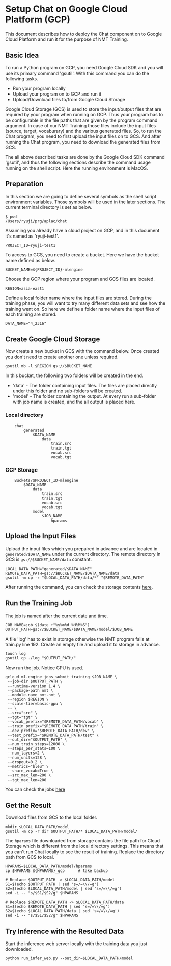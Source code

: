 # Setup Chat on Google Cloud Platform (GCP)

This document describes how to deploy the Chat component on to Google Cloud Platform and run it for the purpose of NMT Training.

## Basic Idea

To run a Python program on GCP, you need Google Cloud SDK and you will use its primary command 'gsutil'. With this command you can do the following tasks.
* Run your program locally
* Upload your program on to GCP and run it
* Upload/Download files to/from Google Cloud Storage

Google Cloud Storage (GCS) is used to store the input/output files that are required by your program when running on GCP. Thus your program has to be configurable in the file paths that are given by the program command argument. In case of our NMT Training those files include the input files (source, target, vocaburary) and the various generated files.
So, to run the Chat program, you need to first upload the input files on to GCS. And after running the Chat program, you need to download the generated files from GCS.

The all above described tasks are done by the Google Cloud SDK command 'gsutil', and thus the following sections describe the command usage running on the shell script.
Here the running environment is MacOS.

## Preparation

In this section we are going to define several symbols as the shell script environment variables. Those symbols will be used in the later sections. The current terminal directory is set as below.
```
$ pwd
/Users/ryuji/prg/aplac/chat
```
Assuming you already have a cloud project on GCP, and in this document it's named as 'ryuji-test1'.
```
PROJECT_ID=ryuji-test1
```
To access to GCS, you need to create a bucket. Here we have the bucket name defined as below.
```
BUCKET_NAME=${PROJECT_ID}-mlengine
```
Choose the GCP region where your program and GCS files are located.
```
REGION=asia-east1
```
Define a local folder name where the input files are stored. During the training phase, you will want to try many different data sets and see how the training went on. So here we define a folder name where the input files of each training are stored.
```
DATA_NAME="4_2316"
```

## Create Google Cloud Storage

Now create a new bucket in GCS with the command below. Once created you don't need to create another one unless required.
```
gsutil mb -l $REGION gs://$BUCKET_NAME
```
In this bucket, the following two folders will be created in the end.
* 'data' - The folder containing input files. The files are placed directly under this folder and no sub-folders will be created.
* 'model' - The folder containing the output. At every run a sub-folder with job name is created, and the all output is placed here.

### Local directory
```
    chat
        generated
            $DATA_NAME
                data
                    train.src
                    train.tgt
                    vocab.src
                    vocab.tgt
```
### GCP Storage
```
    Buckets/$PROJECT_ID-mlengine
        $DATA_NAME
            data
                train.src
                train.tgt
                vocab.src
                vocab.tgt
            model
                $JOB_NAME
                    hparams
```

## Upload the Input Files

Upload the input files which you prepaired in advance and are located in ```generated/$DATA_NAME``` under the current directory.
The remote directory in GCS is ```gs://$BUCKET_NAME/data``` constant.
```
LOCAL_DATA_PATH="generated/$DATA_NAME"
REMOTE_DATA_PATH=gs://$BUCKET_NAME/$DATA_NAME/data
gsutil -m cp -r "$LOCAL_DATA_PATH/data/*" "$REMOTE_DATA_PATH"
```

After running the command, you can check the storage contents [here](https://console.cloud.google.com/storage).

## Run the Training Job
The job is named after the current date and time.
```
JOB_NAME=job_$(date +"%y%m%d_%H%M%S")
OUTPUT_PATH=gs://$BUCKET_NAME/$DATA_NAME/model/$JOB_NAME
```

A file 'log' has to exist in storage otherwise the NMT program fails at train.py line 192. Create an empty file and upload it to storage in advance.
```
touch log
gsutil cp ./log "$OUTPUT_PATH/"
```

Now run the job. Notice GPU is used.
```
gcloud ml-engine jobs submit training $JOB_NAME \
 --job-dir $OUTPUT_PATH \
 --runtime-version 1.4 \
 --package-path nmt \
 --module-name nmt.nmt \
 --region $REGION \
 --scale-tier=basic-gpu \
 -- \
 --src="src" \
 --tgt="tgt" \
 --vocab_prefix="$REMOTE_DATA_PATH/vocab" \
 --train_prefix="$REMOTE_DATA_PATH/train" \
 --dev_prefix="$REMOTE_DATA_PATH/dev" \
 --test_prefix="$REMOTE_DATA_PATH/test" \
 --out_dir="$OUTPUT_PATH" \
 --num_train_steps=12000 \
 --steps_per_stats=100 \
 --num_layers=2 \
 --num_units=128 \
 --dropout=0.2 \
 --metrics="bleu" \
 --share_vocab=True \
 --src_max_len=200 \
 --tgt_max_len=200
```

You can check the jobs [here](https://console.cloud.google.com/mlengine/jobs)

## Get the Result
Download files from GCS to the local folder.
```
mkdir $LOCAL_DATA_PATH/model
gsutil -m cp -r dir $OUTPUT_PATH/* $LOCAL_DATA_PATH/model/
```
The ```hparams``` file downloaded from storage contains the file path for Cloud Storage which is different from the local directory settings. This means that you can't run Chat locally to see the result of training. Replace the directory path from GCS to local.
```
HPARAMS=$LOCAL_DATA_PATH/model/hparams
cp $HPARAMS ${HPARAMS}_gcp      # take backup

# Replace $OUTPUT_PATH -> $LOCAL_DATA_PATH/model
S1=$(echo $OUTPUT_PATH | sed 's=/=\\/=g')
S2=$(echo $LOCAL_DATA_PATH/model | sed 's=/=\\/=g')
sed -i -- "s/$S1/$S2/g" $HPARAMS

# Replace $REMOTE_DATA_PATH -> $LOCAL_DATA_PATH/data
S1=$(echo $REMOTE_DATA_PATH | sed 's=/=\\/=g')
S2=$(echo $LOCAL_DATA_PATH/data | sed 's=/=\\/=g')
sed -i -- "s/$S1/$S2/g" $HPARAMS
```

## Try Inference with the Resulted Data
Start the inference web server locally with the training data you just downloaded.
```
python run_infer_web.py --out_dir=$LOCAL_DATA_PATH/model
```






